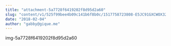```yaml
---
title: "attachment-5a7728f6419202f8d95d2a60"
slug: "content/v1/525f99bee4b09c141b6f8b0c/1517758723808-E5JC91GXCWOX32GN5LFL/IMG_9627.jpg"
date: "2018-02-04"
author: "gabby@gique.me"
---
```


img-5a7728f6419202f8d95d2a60